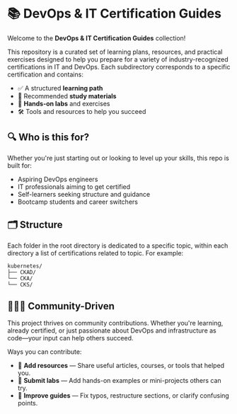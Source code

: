 # 📚 DevOps & IT Certification Guides

Welcome to the **DevOps & IT Certification Guides** collection!

This repository is a curated set of learning plans, resources, and practical exercises designed to help you prepare for a variety of industry-recognized certifications in IT and DevOps. Each subdirectory corresponds to a specific certification and contains:

- ✅ A structured **learning path**
- 📖 Recommended **study materials**
- 🧠 **Hands-on labs** and exercises
- 🛠 Tools and resources to help you succeed

## 🔍 Who is this for?

Whether you're just starting out or looking to level up your skills, this repo is built for:

- Aspiring DevOps engineers
- IT professionals aiming to get certified
- Self-learners seeking structure and guidance
- Bootcamp students and career switchers

## 🗂 Structure

Each folder in the root directory is dedicated to a specific topic, within each directory a list of certifications related to topic.
For example:
```
kubernetes/
├── CKAD/     
└── CKA/
└── CKS/
```

## 🧑‍🤝‍🧑 Community-Driven

This project thrives on community contributions. Whether you're learning, already certified, or just passionate about DevOps and infrastructure as code—your input can help others succeed.

Ways you can contribute:

- 📘 **Add resources** — Share useful articles, courses, or tools that helped you.
- 🧪 **Submit labs** — Add hands-on examples or mini-projects others can try.
- 📝 **Improve guides** — Fix typos, restructure sections, or clarify confusing points.